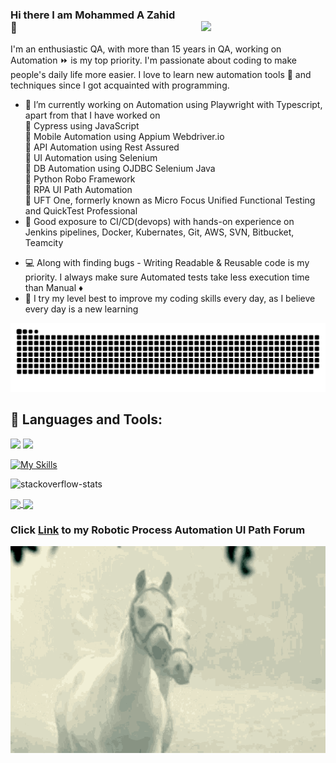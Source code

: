 ### Hi there I am Mohammed A Zahid 👋&emsp;&emsp;&emsp;&emsp;&emsp;&emsp;&emsp;&emsp;&emsp;&emsp;&emsp;&emsp;&emsp;&emsp;&emsp;&emsp;&emsp;&emsp;![](https://komarev.com/ghpvc/?username=your-github-Zahid-Automate&label=PROFILE+VIEWS&style=flat-square)

I'm an enthusiastic QA, with more than 15 years in QA, working on Automation :fast_forward: is my top priority. I'm passionate about coding to make people's daily life more easier.
I love to learn new automation tools :sparkling_heart:	and techniques since I got acquainted with programming.

- 🔭 I’m currently working on Automation using Playwright with Typescript, apart from that I have worked on <br>
      :small_orange_diamond:		 Cypress using JavaScript</br>
      :small_orange_diamond:		 Mobile Automation using Appium Webdriver.io</br>
      :small_orange_diamond:		 API Automation using Rest Assured</br>
      :small_orange_diamond:		 UI Automation using Selenium</br>
      :small_orange_diamond:		 DB Automation using OJDBC Selenium Java</br>
      :small_orange_diamond:		 Python Robo Framework </br>
      :small_orange_diamond:		 RPA UI Path Automation </br>
      :small_orange_diamond:		 UFT One, formerly known as Micro Focus Unified Functional Testing and QuickTest Professional </br>
- 🌟 Good exposure to CI/CD(devops) with hands-on experience on Jenkins pipelines, Docker, Kubernates, Git, AWS, SVN, Bitbucket, Teamcity</p>
- 💻 Along with finding bugs - Writing Readable & Reusable code is my priority. I always make sure Automated tests take less execution time than Manual :diamonds:
- :medal_sports:	I try my level best to improve my coding skills every day, as I believe every day is a new learning
  


<!--
**Zahid-Automate/Zahid-Automate** is a ✨ _special_ ✨ repository because its `README.md` (this file) appears on your GitHub profile.

Here are some ideas to get you started:


-->

<img alt="github contribution grid snake animation" src="https://raw.githubusercontent.com/platane/snk/output/github-contribution-grid-snake.svg" style="visibility:visible;max-width:100%;">


## 🧰 Languages and Tools:

<img height="50" src="https://github.com/marwin1991/profile-technology-icons/assets/25181517/37cb517e-d059-4cc0-8124-1a72b663167c"> <img height="50" src="https://user-images.githubusercontent.com/25181517/201476821-3431d126-ae72-4c2a-a3c7-8a847070beeb.png"> 


[![My Skills](https://skillicons.dev/icons?i=java,js,ts,selenium,cypress,androidstudio,vscode,idea,pycharm,eclipse,azure,bash,css,discord,js,react,jenkins,kubernetes,linux,maven,mongodb,mysql,postgres,powershell,docker,aws,nodejs,postman,git,gitlab,gherkin,html,figmaa&theme=light)](https://skillicons.dev)


![stackoverflow-stats](https://github-stackoverflow-readme.vercel.app/?userId=10863237)

<a href="https://github.com/Zahid-Automate/github-readme-stats">
  <img height=200 align="center" src="https://github-readme-stats-sigma-five.vercel.app/api?username=Zahid-Automate&count_private=true&show_icons=true&include_all_commits=true&layout=compact&theme=buefy" />
</a>
<a href="https://github.com/Zahid-Automate/convoychat">
  <img height=200 align="center" src="https://github-readme-stats.vercel.app/api/top-langs?username=Zahid-Automate&layout=compact&langs_count=8&card_width=320" />
</a>




### Click [Link](https://forum.uipath.com/u/mzahid/) to my Robotic Process Automation UI Path Forum

<p align="center">
  <img src="https://github.com/Zahid-Automate/Zahid-Automate/blob/main/horses-white-horse.gif?raw=true" alt="Sublime's custom image"/>
</p>

